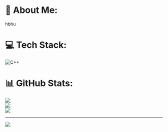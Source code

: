 # 💫 About Me:
hbhu


# 💻 Tech Stack:
![C++](https://img.shields.io/badge/c++-%2300599C.svg?style=for-the-badge&logo=c%2B%2B&logoColor=white)
# 📊 GitHub Stats:
![](https://github-readme-stats.vercel.app/api?username=Rohanrolex&theme=dark&hide_border=false&include_all_commits=false&count_private=false)<br/>
![](https://nirzak-streak-stats.vercel.app/?user=Rohanrolex&theme=dark&hide_border=false)<br/>
![](https://github-readme-stats.vercel.app/api/top-langs/?username=Rohanrolex&theme=dark&hide_border=false&include_all_commits=false&count_private=false&layout=compact)

---
[![](https://visitcount.itsvg.in/api?id=Rohanrolex&icon=0&color=0)](https://visitcount.itsvg.in)

<!-- Proudly created with GPRM ( https://gprm.itsvg.in ) -->
